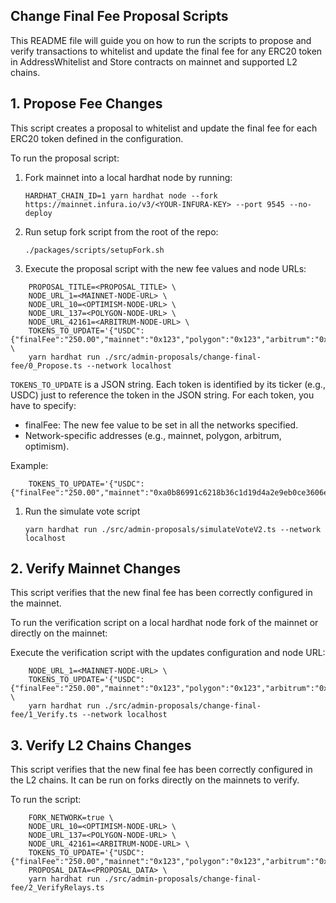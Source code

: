 ## Change Final Fee Proposal Scripts

This README file will guide you on how to run the scripts to propose and verify transactions to whitelist and update the final fee for any ERC20 token in AddressWhitelist and Store contracts on mainnet and supported L2 chains.

## 1. Propose Fee Changes

This script creates a proposal to whitelist and update the final fee for each ERC20 token defined in the configuration.

To run the proposal script:

1.  Fork mainnet into a local hardhat node by running:

    `HARDHAT_CHAIN_ID=1 yarn hardhat node --fork https://mainnet.infura.io/v3/<YOUR-INFURA-KEY> --port 9545 --no-deploy`

2.  Run setup fork script from the root of the repo:

    `./packages/scripts/setupFork.sh`

3.  Execute the proposal script with the new fee values and node URLs:

```
    PROPOSAL_TITLE=<PROPOSAL_TITLE> \
    NODE_URL_1=<MAINNET-NODE-URL> \
    NODE_URL_10=<OPTIMISM-NODE-URL> \
    NODE_URL_137=<POLYGON-NODE-URL> \
    NODE_URL_42161=<ARBITRUM-NODE-URL> \
    TOKENS_TO_UPDATE='{"USDC":{"finalFee":"250.00","mainnet":"0x123","polygon":"0x123","arbitrum":"0x123"}}' \
    yarn hardhat run ./src/admin-proposals/change-final-fee/0_Propose.ts --network localhost
```

`TOKENS_TO_UPDATE` is a JSON string.
Each token is identified by its ticker (e.g., USDC) just to reference the token in the JSON string.
For each token, you have to specify:
- finalFee: The new fee value to be set in all the networks specified.
- Network-specific addresses (e.g., mainnet, polygon, arbitrum, optimism).

Example:
```
    TOKENS_TO_UPDATE='{"USDC":{"finalFee":"250.00","mainnet":"0xa0b86991c6218b36c1d19d4a2e9eb0ce3606eb48","polygon":"0x3c499c542cef5e3811e1192ce70d8cc03d5c3359","arbitrum":"0xaf88d065e77c8cC2239327C5EDb3A432268e5831","optimism":"0x0b2c639c533813f4aa9d7837caf62653d097ff85"}}' 
```

1. Run the simulate vote script

   `yarn hardhat run ./src/admin-proposals/simulateVoteV2.ts --network localhost`

## 2. Verify Mainnet Changes

This script verifies that the new final fee has been correctly configured in the mainnet.

To run the verification script on a local hardhat node fork of the mainnet or directly on the mainnet:

Execute the verification script with the updates configuration and node URL:

```
    NODE_URL_1=<MAINNET-NODE-URL> \
    TOKENS_TO_UPDATE='{"USDC":{"finalFee":"250.00","mainnet":"0x123","polygon":"0x123","arbitrum":"0x123"}}' \
    yarn hardhat run ./src/admin-proposals/change-final-fee/1_Verify.ts --network localhost
```

## 3. Verify L2 Chains Changes

This script verifies that the new final fee has been correctly configured in the L2 chains. It can be run on forks directly on the mainnets to verify.

To run the script:

```
    FORK_NETWORK=true \
    NODE_URL_10=<OPTIMISM-NODE-URL> \
    NODE_URL_137=<POLYGON-NODE-URL> \
    NODE_URL_42161=<ARBITRUM-NODE-URL> \
    TOKENS_TO_UPDATE='{"USDC":{"finalFee":"250.00","mainnet":"0x123","polygon":"0x123","arbitrum":"0x123"}}'
    PROPOSAL_DATA=<PROPOSAL_DATA> \
    yarn hardhat run ./src/admin-proposals/change-final-fee/2_VerifyRelays.ts
```
